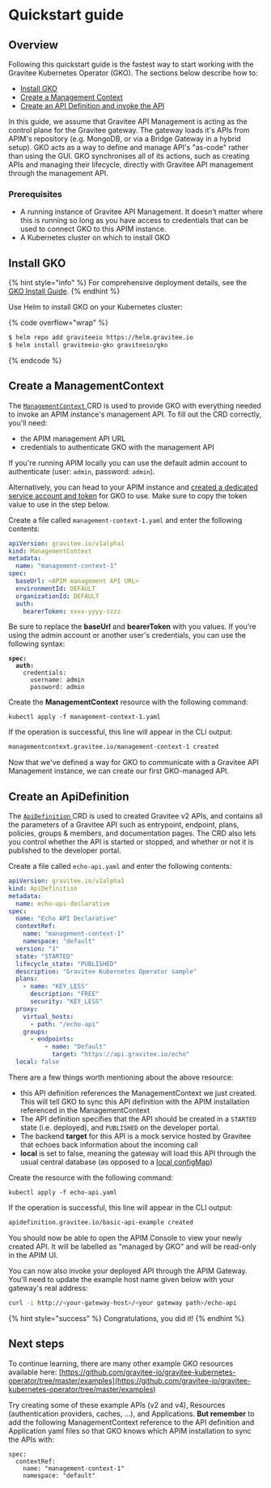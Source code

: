 # Quickstart guide

## Overview

Following this quickstart guide is the fastest way to start working with the Gravitee Kubernetes Operator (GKO). The sections below describe how to:

* [Install GKO](quickstart-guide.md#deploy-the-gko)
* [Create a Management Context](quickstart-guide.md#create-a-managementcontext)
* [Create an API Definition and invoke the API](quickstart-guide.md#create-an-apidefinition)

In this guide, we assume that Gravitee API Management is acting as the control plane for the Gravitee gateway. The gateway loads it's APIs from APIM's repository (e.g. MongoDB, or via a Bridge Gateway in a hybrid setup). GKO acts as a way to define and manage API's "as-code" rather than using the GUI. GKO synchronises all of its actions, such as creating APIs and managing their lifecycle, directly with Gravitee API management through the management API.&#x20;

### Prerequisites

* A running instance of Gravitee API Management. It doesn't matter where this is running so long as you have access to credentials that can be used to connect GKO to this APIM instance.
* A Kubernetes cluster on which to install GKO

## Install GKO

{% hint style="info" %}
For comprehensive deployment details, see the [GKO Install Guide](installation/).
{% endhint %}

Use Helm to install GKO on your Kubernetes cluster:

{% code overflow="wrap" %}
```sh
$ helm repo add graviteeio https://helm.gravitee.io
$ helm install graviteeio-gko graviteeio/gko
```
{% endcode %}

## Create a ManagementContext

The [`ManagementContext` ](../overview/custom-resource-definitions/managementcontext.md)CRD is used to provide GKO with everything needed to invoke an APIM instance's management API. To fill out the CRD correctly, you'll need:

* the APIM management API URL
* credentials to authenticate GKO with the management API

If you're running APIM locally you can use the default admin account to authenticate (user: `admin`, password: `admin`). &#x20;

Alternatively, you can head to your APIM instance and [created a dedicated service account and token](../guides/define-an-apim-service-account-for-gko.md) for GKO to use. Make sure to copy the token value to use in the step below.

Create a file called `management-context-1.yaml` and enter the following contents:

```yaml
apiVersion: gravitee.io/v1alpha1
kind: ManagementContext
metadata:
  name: "management-context-1"
spec:
  baseUrl: <APIM management API URL>
  environmentId: DEFAULT
  organizationId: DEFAULT
  auth:
    bearerToken: xxxx-yyyy-zzzz
```

Be sure to replace the **baseUrl** and **bearerToken** with you values. If you're using the admin account or another user's credentials, you can use the following syntax:

<pre class="language-yaml"><code class="lang-yaml"><strong>spec:
</strong><strong>  auth:
</strong>    credentials:
      username: admin
      password: admin    
</code></pre>

Create the **ManagementContext** resource with the following command:

```
kubectl apply -f management-context-1.yaml
```

If the operation is successful, this line will appear in the CLI output:

```sh
managementcontext.gravitee.io/management-context-1 created
```

Now that we've defined a way for GKO to communicate with a Gravitee API Management instance, we can create our first GKO-managed API.&#x20;

## Create an ApiDefinition

The [`ApiDefinition` ](../overview/custom-resource-definitions/apidefinition.md)CRD is used to created Gravitee v2 APIs, and contains all the parameters of a Gravitee API such as entrypoint, endpoint, plans, policies, groups & members, and documentation pages. The CRD also lets you control whether the API is started or stopped, and whether or not it is published to the developer portal.&#x20;

Create a file called `echo-api.yaml` and enter the following contents:

```yaml
apiVersion: gravitee.io/v1alpha1
kind: ApiDefinition
metadata:
  name: echo-api-declarative
spec:
  name: "Echo API Declarative"
  contextRef: 
    name: "management-context-1"
    namespace: "default"
  version: "1"
  state: "STARTED"
  lifecycle_state: "PUBLISHED"
  description: "Gravitee Kubernetes Operator sample"
  plans:
    - name: "KEY_LESS"
      description: "FREE"
      security: "KEY_LESS"
  proxy:
    virtual_hosts:
      - path: "/echo-api"
    groups:
      - endpoints:
          - name: "Default"
            target: "https://api.gravitee.io/echo"
  local: false
```

There are a few things worth mentioning about the above resource:

* this API definition references the ManagementContext we just created. This will tell GKO to sync this API definition with the APIM installation referenced in the ManagementContext
* The API definition specifies that the API should be created in a `STARTED` state (i.e. deployed), and `PUBLISHED` on the developer portal.
* The backend **target** for this API is a mock service hosted by Gravitee that echoes back information about the incoming call
* **local** is set to false, meaning the gateway will load this API through the usual central database (as opposed to a [local configMap](api-storage-and-control-options/configure-the-gateway-to-load-apis-from-local-configmaps.md))

Create the resource with the following command:

```
kubectl apply -f echo-api.yaml
```

If the operation is successful, this line will appear in the CLI output:

```sh
apidefinition.gravitee.io/basic-api-example created
```

You should now be able to open the APIM Console to view your newly created API. It will be labelled as "managed by GKO" and will be read-only in the APIM UI.

You can now also invoke your deployed API through the APIM Gateway. You'll need to update the example host name given below with your gateway's real address:

```sh
curl -i http://<your-gateway-host>/<your gateway path>/echo-api
```

{% hint style="success" %}
Congratulations, you did it!
{% endhint %}

## Next steps

To continue learning, there are many other example GKO resources available here: [https://github.com/gravitee-io/gravitee-kubernetes-operator/tree/master/examples](https://github.com/gravitee-io/gravitee-kubernetes-operator/tree/master/examples)

Try creating some of these example APIs (v2 and v4), Resources (authentication providers, caches, ...), and Applications. **But remember** to add the following ManagementContext reference to the API definition and Application yaml files so that GKO knows which APIM installation to sync the APIs with:

```
spec:
  contextRef:
    name: "management-context-1"
    namespace: "default"
```
